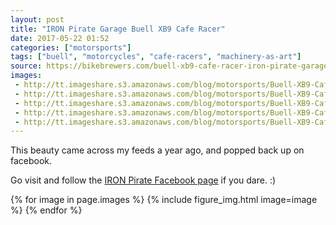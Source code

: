 ```yaml
---
layout: post
title: "IRON Pirate Garage Buell XB9 Cafe Racer"
date: 2017-05-22 01:52
categories: ["motorsports"]
tags: ["buell", "motorcycles", "cafe-racers", "machinery-as-art"]
source: https://bikebrewers.com/buell-xb9-cafe-racer-iron-pirate-garage/
images:
 - http://tt.imageshare.s3.amazonaws.com/blog/motorsports/Buell-XB9-Cafe-Racer-by-IRON-Pirate-Garage/buell-xb9-iron-pirate-01.jpg
 - http://tt.imageshare.s3.amazonaws.com/blog/motorsports/Buell-XB9-Cafe-Racer-by-IRON-Pirate-Garage/buell-xb9-iron-pirate-02.jpg
 - http://tt.imageshare.s3.amazonaws.com/blog/motorsports/Buell-XB9-Cafe-Racer-by-IRON-Pirate-Garage/buell-xb9-iron-pirate-03.jpg
 - http://tt.imageshare.s3.amazonaws.com/blog/motorsports/Buell-XB9-Cafe-Racer-by-IRON-Pirate-Garage/buell-xb9-iron-pirate-04.jpg
 - http://tt.imageshare.s3.amazonaws.com/blog/motorsports/Buell-XB9-Cafe-Racer-by-IRON-Pirate-Garage/buell-xb9-iron-pirate-05.jpg
---
```


This beauty came across my feeds a year ago, and popped back up on
facebook.

Go visit and follow the [IRON Pirate Facebook page](https://www.facebook.com/pg/ironpirategarage/photos/?tab=album&album_id=1198502130160119) if you dare. :)

{% for image in page.images %}
{% include figure_img.html image=image %}
{% endfor %}
